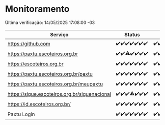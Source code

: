 # Monitoramento

Última verificação: 14/05/2025 17:08:00 -03

|Serviço|Status|Últimas 24h|
|---|---|---|
|https://github.com|<span title="2025-05-07: OK=23">✔️</span><span title="2025-05-08: OK=23">✔️</span><span title="2025-05-09: OK=23">✔️</span><span title="2025-05-10: OK=23">✔️</span><span title="2025-05-11: OK=23">✔️</span><span title="2025-05-12: OK=23">✔️</span><span title="2025-05-13: OK=19">✔️</span>|<span title="13/05/2025 17:10:00 -03 : 200">✔️</span><span title="13/05/2025 18:08:00 -03 : 200">✔️</span><span title="13/05/2025 19:09:00 -03 : 200">✔️</span><span title="13/05/2025 20:08:00 -03 : 200">✔️</span><span title="13/05/2025 21:46:00 -03 : 200">✔️</span><span title="13/05/2025 23:26:00 -03 : 200">✔️</span><span title="14/05/2025 00:35:00 -03 : 200">✔️</span><span title="14/05/2025 01:13:00 -03 : 200">✔️</span><span title="14/05/2025 02:10:00 -03 : 200">✔️</span><span title="14/05/2025 03:13:00 -03 : 200">✔️</span><span title="14/05/2025 04:09:00 -03 : 200">✔️</span><span title="14/05/2025 05:13:00 -03 : 200">✔️</span><span title="14/05/2025 06:10:00 -03 : 200">✔️</span><span title="14/05/2025 07:10:00 -03 : 200">✔️</span><span title="14/05/2025 08:08:00 -03 : 200">✔️</span><span title="14/05/2025 09:17:00 -03 : 200">✔️</span><span title="14/05/2025 10:23:00 -03 : 200">✔️</span><span title="14/05/2025 11:09:00 -03 : 200">✔️</span><span title="14/05/2025 12:09:00 -03 : 200">✔️</span><span title="14/05/2025 13:11:00 -03 : 200">✔️</span><span title="14/05/2025 14:08:00 -03 : 200">✔️</span><span title="14/05/2025 15:12:00 -03 : 200">✔️</span><span title="14/05/2025 16:07:00 -03 : 200">✔️</span><span title="14/05/2025 17:08:00 -03 : 200">✔️</span>|
|https://paxtu.escoteiros.org.br|<span title="2025-05-07: OK=23">✔️</span><span title="2025-05-08: OK=23">✔️</span><span title="2025-05-09: OK=22, Falhas=1">⚠️</span><span title="2025-05-10: OK=23">✔️</span><span title="2025-05-11: OK=23">✔️</span><span title="2025-05-12: OK=23">✔️</span><span title="2025-05-13: OK=19">✔️</span>|<span title="13/05/2025 17:10:00 -03 : 200">✔️</span><span title="13/05/2025 18:08:00 -03 : 200">✔️</span><span title="13/05/2025 19:09:00 -03 : 200">✔️</span><span title="13/05/2025 20:08:00 -03 : 200">✔️</span><span title="13/05/2025 21:46:00 -03 : 200">✔️</span><span title="13/05/2025 23:26:00 -03 : 200">✔️</span><span title="14/05/2025 00:35:00 -03 : 200">✔️</span><span title="14/05/2025 01:13:00 -03 : 200">✔️</span><span title="14/05/2025 02:10:00 -03 : 200">✔️</span><span title="14/05/2025 03:13:00 -03 : 200">✔️</span><span title="14/05/2025 04:09:00 -03 : 200">✔️</span><span title="14/05/2025 05:13:00 -03 : 200">✔️</span><span title="14/05/2025 06:10:00 -03 : 200">✔️</span><span title="14/05/2025 07:10:00 -03 : 200">✔️</span><span title="14/05/2025 08:08:00 -03 : 200">✔️</span><span title="14/05/2025 09:17:00 -03 : 200">✔️</span><span title="14/05/2025 10:23:00 -03 : 200">✔️</span><span title="14/05/2025 11:09:00 -03 : 200">✔️</span><span title="14/05/2025 12:09:00 -03 : 200">✔️</span><span title="14/05/2025 13:11:00 -03 : 200">✔️</span><span title="14/05/2025 14:08:00 -03 : 200">✔️</span><span title="14/05/2025 15:12:00 -03 : 200">✔️</span><span title="14/05/2025 16:07:00 -03 : 200">✔️</span><span title="14/05/2025 17:08:00 -03 : 200">✔️</span>|
|https://escoteiros.org.br|<span title="2025-05-07: OK=23">✔️</span><span title="2025-05-08: OK=23">✔️</span><span title="2025-05-09: OK=23">✔️</span><span title="2025-05-10: OK=23">✔️</span><span title="2025-05-11: OK=23">✔️</span><span title="2025-05-12: OK=23">✔️</span><span title="2025-05-13: OK=19">✔️</span>|<span title="13/05/2025 17:10:00 -03 : 200">✔️</span><span title="13/05/2025 18:08:00 -03 : 200">✔️</span><span title="13/05/2025 19:09:00 -03 : 200">✔️</span><span title="13/05/2025 20:08:00 -03 : 200">✔️</span><span title="13/05/2025 21:46:00 -03 : 200">✔️</span><span title="13/05/2025 23:26:00 -03 : 200">✔️</span><span title="14/05/2025 00:35:00 -03 : 200">✔️</span><span title="14/05/2025 01:13:00 -03 : 200">✔️</span><span title="14/05/2025 02:10:00 -03 : 200">✔️</span><span title="14/05/2025 03:13:00 -03 : 200">✔️</span><span title="14/05/2025 04:09:00 -03 : 200">✔️</span><span title="14/05/2025 05:13:00 -03 : 200">✔️</span><span title="14/05/2025 06:10:00 -03 : 200">✔️</span><span title="14/05/2025 07:10:00 -03 : 200">✔️</span><span title="14/05/2025 08:08:00 -03 : 200">✔️</span><span title="14/05/2025 09:17:00 -03 : 200">✔️</span><span title="14/05/2025 10:23:00 -03 : 200">✔️</span><span title="14/05/2025 11:09:00 -03 : 200">✔️</span><span title="14/05/2025 12:09:00 -03 : 200">✔️</span><span title="14/05/2025 13:11:00 -03 : 200">✔️</span><span title="14/05/2025 14:08:00 -03 : 200">✔️</span><span title="14/05/2025 15:12:00 -03 : 200">✔️</span><span title="14/05/2025 16:07:00 -03 : 200">✔️</span><span title="14/05/2025 17:08:00 -03 : 200">✔️</span>|
|https://paxtu.escoteiros.org.br/paxtu|<span title="2025-05-07: OK=23">✔️</span><span title="2025-05-08: OK=23">✔️</span><span title="2025-05-09: OK=23">✔️</span><span title="2025-05-10: OK=23">✔️</span><span title="2025-05-11: OK=23">✔️</span><span title="2025-05-12: OK=23">✔️</span><span title="2025-05-13: OK=19">✔️</span>|<span title="13/05/2025 17:10:00 -03 : 200">✔️</span><span title="13/05/2025 18:08:00 -03 : 200">✔️</span><span title="13/05/2025 19:09:00 -03 : 200">✔️</span><span title="13/05/2025 20:08:00 -03 : 200">✔️</span><span title="13/05/2025 21:46:00 -03 : 200">✔️</span><span title="13/05/2025 23:26:00 -03 : 200">✔️</span><span title="14/05/2025 00:35:00 -03 : 200">✔️</span><span title="14/05/2025 01:13:00 -03 : 200">✔️</span><span title="14/05/2025 02:10:00 -03 : 200">✔️</span><span title="14/05/2025 03:13:00 -03 : 200">✔️</span><span title="14/05/2025 04:09:00 -03 : 200">✔️</span><span title="14/05/2025 05:13:00 -03 : 200">✔️</span><span title="14/05/2025 06:10:00 -03 : 200">✔️</span><span title="14/05/2025 07:10:00 -03 : 200">✔️</span><span title="14/05/2025 08:08:00 -03 : 200">✔️</span><span title="14/05/2025 09:17:00 -03 : 200">✔️</span><span title="14/05/2025 10:23:00 -03 : 200">✔️</span><span title="14/05/2025 11:10:00 -03 : 200">✔️</span><span title="14/05/2025 12:09:00 -03 : 200">✔️</span><span title="14/05/2025 13:11:00 -03 : 200">✔️</span><span title="14/05/2025 14:08:00 -03 : 200">✔️</span><span title="14/05/2025 15:12:00 -03 : 0">❌</span><span title="14/05/2025 16:07:00 -03 : 200">✔️</span><span title="14/05/2025 17:08:00 -03 : 200">✔️</span>|
|https://paxtu.escoteiros.org.br/meupaxtu|<span title="2025-05-07: OK=23">✔️</span><span title="2025-05-08: OK=23">✔️</span><span title="2025-05-09: OK=23">✔️</span><span title="2025-05-10: OK=23">✔️</span><span title="2025-05-11: OK=23">✔️</span><span title="2025-05-12: OK=23">✔️</span><span title="2025-05-13: OK=19">✔️</span>|<span title="13/05/2025 17:10:00 -03 : 200">✔️</span><span title="13/05/2025 18:08:00 -03 : 200">✔️</span><span title="13/05/2025 19:09:00 -03 : 200">✔️</span><span title="13/05/2025 20:08:00 -03 : 200">✔️</span><span title="13/05/2025 21:46:00 -03 : 200">✔️</span><span title="13/05/2025 23:26:00 -03 : 200">✔️</span><span title="14/05/2025 00:35:00 -03 : 200">✔️</span><span title="14/05/2025 01:13:00 -03 : 200">✔️</span><span title="14/05/2025 02:10:00 -03 : 200">✔️</span><span title="14/05/2025 03:13:00 -03 : 200">✔️</span><span title="14/05/2025 04:09:00 -03 : 200">✔️</span><span title="14/05/2025 05:13:00 -03 : 200">✔️</span><span title="14/05/2025 06:10:00 -03 : 200">✔️</span><span title="14/05/2025 07:10:00 -03 : 200">✔️</span><span title="14/05/2025 08:08:00 -03 : 200">✔️</span><span title="14/05/2025 09:17:00 -03 : 200">✔️</span><span title="14/05/2025 10:23:00 -03 : 200">✔️</span><span title="14/05/2025 11:10:00 -03 : 200">✔️</span><span title="14/05/2025 12:10:00 -03 : 200">✔️</span><span title="14/05/2025 13:11:00 -03 : 200">✔️</span><span title="14/05/2025 14:08:00 -03 : 200">✔️</span><span title="14/05/2025 15:12:00 -03 : 200">✔️</span><span title="14/05/2025 16:07:00 -03 : 200">✔️</span><span title="14/05/2025 17:08:00 -03 : 200">✔️</span>|
|https://sigue.escoteiros.org.br/siguenacional|<span title="2025-05-07: OK=23">✔️</span><span title="2025-05-08: OK=23">✔️</span><span title="2025-05-09: OK=23">✔️</span><span title="2025-05-10: OK=22, Falhas=1">⚠️</span><span title="2025-05-11: OK=23">✔️</span><span title="2025-05-12: OK=23">✔️</span><span title="2025-05-13: OK=19">✔️</span>|<span title="13/05/2025 17:10:00 -03 : 200">✔️</span><span title="13/05/2025 18:08:00 -03 : 200">✔️</span><span title="13/05/2025 19:09:00 -03 : 200">✔️</span><span title="13/05/2025 20:08:00 -03 : 200">✔️</span><span title="13/05/2025 21:46:00 -03 : 200">✔️</span><span title="13/05/2025 23:26:00 -03 : 200">✔️</span><span title="14/05/2025 00:35:00 -03 : 200">✔️</span><span title="14/05/2025 01:13:00 -03 : 200">✔️</span><span title="14/05/2025 02:10:00 -03 : 200">✔️</span><span title="14/05/2025 03:13:00 -03 : 200">✔️</span><span title="14/05/2025 04:09:00 -03 : 200">✔️</span><span title="14/05/2025 05:13:00 -03 : 200">✔️</span><span title="14/05/2025 06:10:00 -03 : 200">✔️</span><span title="14/05/2025 07:10:00 -03 : 200">✔️</span><span title="14/05/2025 08:08:00 -03 : 200">✔️</span><span title="14/05/2025 09:17:00 -03 : 200">✔️</span><span title="14/05/2025 10:23:00 -03 : 502">❌</span><span title="14/05/2025 11:10:00 -03 : 200">✔️</span><span title="14/05/2025 12:10:00 -03 : 200">✔️</span><span title="14/05/2025 13:11:00 -03 : 200">✔️</span><span title="14/05/2025 14:08:00 -03 : 200">✔️</span><span title="14/05/2025 15:12:00 -03 : 200">✔️</span><span title="14/05/2025 16:07:00 -03 : 200">✔️</span><span title="14/05/2025 17:08:00 -03 : 200">✔️</span>|
|https://id.escoteiros.org.br/|<span title="2025-05-07: OK=23">✔️</span><span title="2025-05-08: OK=23">✔️</span><span title="2025-05-09: OK=23">✔️</span><span title="2025-05-10: OK=23">✔️</span><span title="2025-05-11: OK=23">✔️</span><span title="2025-05-12: OK=23">✔️</span><span title="2025-05-13: OK=19">✔️</span>|<span title="13/05/2025 17:10:00 -03 : 200">✔️</span><span title="13/05/2025 18:08:00 -03 : 200">✔️</span><span title="13/05/2025 19:09:00 -03 : 200">✔️</span><span title="13/05/2025 20:08:00 -03 : 200">✔️</span><span title="13/05/2025 21:46:00 -03 : 200">✔️</span><span title="13/05/2025 23:26:00 -03 : 200">✔️</span><span title="14/05/2025 00:35:00 -03 : 200">✔️</span><span title="14/05/2025 01:13:00 -03 : 200">✔️</span><span title="14/05/2025 02:10:00 -03 : 200">✔️</span><span title="14/05/2025 03:13:00 -03 : 200">✔️</span><span title="14/05/2025 04:09:00 -03 : 200">✔️</span><span title="14/05/2025 05:13:00 -03 : 200">✔️</span><span title="14/05/2025 06:10:00 -03 : 200">✔️</span><span title="14/05/2025 07:10:00 -03 : 200">✔️</span><span title="14/05/2025 08:08:00 -03 : 200">✔️</span><span title="14/05/2025 09:17:00 -03 : 200">✔️</span><span title="14/05/2025 10:23:00 -03 : 200">✔️</span><span title="14/05/2025 11:10:00 -03 : 200">✔️</span><span title="14/05/2025 12:10:00 -03 : 200">✔️</span><span title="14/05/2025 13:11:00 -03 : 200">✔️</span><span title="14/05/2025 14:08:00 -03 : 200">✔️</span><span title="14/05/2025 15:12:00 -03 : 200">✔️</span><span title="14/05/2025 16:07:00 -03 : 200">✔️</span><span title="14/05/2025 17:08:00 -03 : 200">✔️</span>|
|Paxtu Login|<span title="2025-05-07: OK=23">✔️</span><span title="2025-05-08: OK=23">✔️</span><span title="2025-05-09: OK=23">✔️</span><span title="2025-05-10: OK=23">✔️</span><span title="2025-05-11: OK=23">✔️</span><span title="2025-05-12: OK=23">✔️</span><span title="2025-05-13: OK=19">✔️</span>|<span title="13/05/2025 17:10:00 -03 : 200">✔️</span><span title="13/05/2025 18:08:00 -03 : 200">✔️</span><span title="13/05/2025 19:09:00 -03 : 200">✔️</span><span title="13/05/2025 20:08:00 -03 : 200">✔️</span><span title="13/05/2025 21:46:00 -03 : 200">✔️</span><span title="13/05/2025 23:26:00 -03 : 200">✔️</span><span title="14/05/2025 00:35:00 -03 : 200">✔️</span><span title="14/05/2025 01:13:00 -03 : 200">✔️</span><span title="14/05/2025 02:10:00 -03 : 200">✔️</span><span title="14/05/2025 03:13:00 -03 : 200">✔️</span><span title="14/05/2025 04:09:00 -03 : 200">✔️</span><span title="14/05/2025 05:13:00 -03 : 200">✔️</span><span title="14/05/2025 06:10:00 -03 : 200">✔️</span><span title="14/05/2025 07:10:00 -03 : 200">✔️</span><span title="14/05/2025 08:08:00 -03 : 200">✔️</span><span title="14/05/2025 09:17:00 -03 : 200">✔️</span><span title="14/05/2025 10:23:00 -03 : 502">❌</span><span title="14/05/2025 11:10:00 -03 : 200">✔️</span><span title="14/05/2025 12:10:00 -03 : 200">✔️</span><span title="14/05/2025 13:11:00 -03 : 200">✔️</span><span title="14/05/2025 14:08:00 -03 : 200">✔️</span><span title="14/05/2025 15:12:00 -03 : 200">✔️</span><span title="14/05/2025 16:07:00 -03 : 200">✔️</span><span title="14/05/2025 17:08:00 -03 : 200">✔️</span>|

